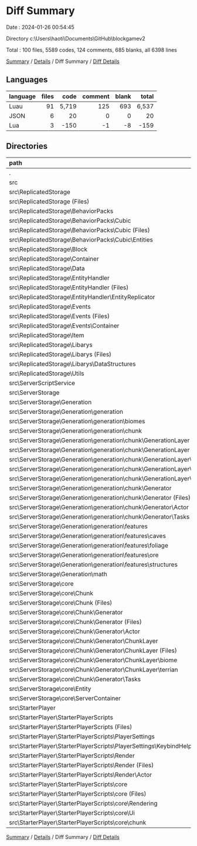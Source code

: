# Diff Summary

Date : 2024-01-26 00:54:45

Directory c:\\Users\\haoti\\Documents\\GitHub\\blockgamev2

Total : 100 files,  5589 codes, 124 comments, 685 blanks, all 6398 lines

[Summary](results.md) / [Details](details.md) / Diff Summary / [Diff Details](diff-details.md)

## Languages
| language | files | code | comment | blank | total |
| :--- | ---: | ---: | ---: | ---: | ---: |
| Luau | 91 | 5,719 | 125 | 693 | 6,537 |
| JSON | 6 | 20 | 0 | 0 | 20 |
| Lua | 3 | -150 | -1 | -8 | -159 |

## Directories
| path | files | code | comment | blank | total |
| :--- | ---: | ---: | ---: | ---: | ---: |
| . | 100 | 5,589 | 124 | 685 | 6,398 |
| src | 100 | 5,589 | 124 | 685 | 6,398 |
| src\\ReplicatedStorage | 30 | 1,029 | 17 | 160 | 1,206 |
| src\\ReplicatedStorage (Files) | 3 | 37 | 5 | 0 | 42 |
| src\\ReplicatedStorage\\BehaviorPacks | 3 | 87 | 0 | 8 | 95 |
| src\\ReplicatedStorage\\BehaviorPacks\\Cubic | 3 | 87 | 0 | 8 | 95 |
| src\\ReplicatedStorage\\BehaviorPacks\\Cubic (Files) | 1 | 64 | 0 | 5 | 69 |
| src\\ReplicatedStorage\\BehaviorPacks\\Cubic\\Entities | 2 | 23 | 0 | 3 | 26 |
| src\\ReplicatedStorage\\Block | 1 | 12 | 2 | 1 | 15 |
| src\\ReplicatedStorage\\Container | 1 | 305 | 5 | 33 | 343 |
| src\\ReplicatedStorage\\Data | 1 | 0 | 0 | 4 | 4 |
| src\\ReplicatedStorage\\EntityHandler | 7 | 233 | 0 | 81 | 314 |
| src\\ReplicatedStorage\\EntityHandler (Files) | 5 | 224 | 0 | 71 | 295 |
| src\\ReplicatedStorage\\EntityHandler\\EntityReplicator | 2 | 9 | 0 | 10 | 19 |
| src\\ReplicatedStorage\\Events | 4 | 12 | 0 | 0 | 12 |
| src\\ReplicatedStorage\\Events (Files) | 1 | 3 | 0 | 0 | 3 |
| src\\ReplicatedStorage\\Events\\Container | 3 | 9 | 0 | 0 | 9 |
| src\\ReplicatedStorage\\Item | 1 | 46 | 0 | 7 | 53 |
| src\\ReplicatedStorage\\Libarys | 5 | 237 | 4 | 20 | 261 |
| src\\ReplicatedStorage\\Libarys (Files) | 3 | 199 | 4 | 10 | 213 |
| src\\ReplicatedStorage\\Libarys\\DataStructures | 2 | 38 | 0 | 10 | 48 |
| src\\ReplicatedStorage\\Utils | 4 | 60 | 1 | 6 | 67 |
| src\\ServerScriptService | 1 | 7 | 0 | 4 | 11 |
| src\\ServerStorage | 53 | 3,018 | 79 | 356 | 3,453 |
| src\\ServerStorage\\Generation | 26 | 1,038 | 21 | 64 | 1,123 |
| src\\ServerStorage\\Generation\\generation | 20 | 645 | 9 | 38 | 692 |
| src\\ServerStorage\\Generation\\generation\\biomes | 1 | 2 | 0 | 0 | 2 |
| src\\ServerStorage\\Generation\\generation\\chunk | 13 | 134 | 1 | 10 | 145 |
| src\\ServerStorage\\Generation\\generation\\chunk\\GenerationLayer | 9 | 87 | 0 | 8 | 95 |
| src\\ServerStorage\\Generation\\generation\\chunk\\GenerationLayer (Files) | 1 | 6 | 0 | 0 | 6 |
| src\\ServerStorage\\Generation\\generation\\chunk\\GenerationLayer\\Features | 3 | 70 | 0 | 6 | 76 |
| src\\ServerStorage\\Generation\\generation\\chunk\\GenerationLayer\\caves | 1 | 11 | 0 | 2 | 13 |
| src\\ServerStorage\\Generation\\generation\\chunk\\GenerationLayer\\other | 4 | 0 | 0 | 0 | 0 |
| src\\ServerStorage\\Generation\\generation\\chunk\\Generator | 4 | 47 | 1 | 2 | 50 |
| src\\ServerStorage\\Generation\\generation\\chunk\\Generator (Files) | 2 | 12 | 0 | 1 | 13 |
| src\\ServerStorage\\Generation\\generation\\chunk\\Generator\\Actor | 1 | 9 | 0 | 0 | 9 |
| src\\ServerStorage\\Generation\\generation\\chunk\\Generator\\Tasks | 1 | 26 | 1 | 1 | 28 |
| src\\ServerStorage\\Generation\\generation\\features | 6 | 509 | 8 | 28 | 545 |
| src\\ServerStorage\\Generation\\generation\\features\\caves | 3 | 187 | 1 | 17 | 205 |
| src\\ServerStorage\\Generation\\generation\\features\\foliage | 1 | 69 | 2 | 2 | 73 |
| src\\ServerStorage\\Generation\\generation\\features\\ore | 1 | 54 | 2 | 5 | 61 |
| src\\ServerStorage\\Generation\\generation\\features\\structures | 1 | 199 | 3 | 4 | 206 |
| src\\ServerStorage\\Generation\\math | 6 | 393 | 12 | 26 | 431 |
| src\\ServerStorage\\core | 27 | 1,980 | 58 | 292 | 2,330 |
| src\\ServerStorage\\core\\Chunk | 25 | 1,781 | 40 | 256 | 2,077 |
| src\\ServerStorage\\core\\Chunk (Files) | 4 | 206 | 11 | 15 | 232 |
| src\\ServerStorage\\core\\Chunk\\Generator | 21 | 1,575 | 29 | 241 | 1,845 |
| src\\ServerStorage\\core\\Chunk\\Generator (Files) | 11 | 1,136 | 29 | 191 | 1,356 |
| src\\ServerStorage\\core\\Chunk\\Generator\\Actor | 4 | 43 | 0 | 8 | 51 |
| src\\ServerStorage\\core\\Chunk\\Generator\\ChunkLayer | 5 | 112 | 0 | 21 | 133 |
| src\\ServerStorage\\core\\Chunk\\Generator\\ChunkLayer (Files) | 1 | 48 | 0 | 3 | 51 |
| src\\ServerStorage\\core\\Chunk\\Generator\\ChunkLayer\\biome | 1 | 8 | 0 | 4 | 12 |
| src\\ServerStorage\\core\\Chunk\\Generator\\ChunkLayer\\terrian | 3 | 56 | 0 | 14 | 70 |
| src\\ServerStorage\\core\\Chunk\\Generator\\Tasks | 1 | 284 | 0 | 21 | 305 |
| src\\ServerStorage\\core\\Entity | 1 | 6 | 0 | 5 | 11 |
| src\\ServerStorage\\core\\ServerContainer | 1 | 193 | 18 | 31 | 242 |
| src\\StarterPlayer | 16 | 1,535 | 28 | 165 | 1,728 |
| src\\StarterPlayer\\StarterPlayerScripts | 16 | 1,535 | 28 | 165 | 1,728 |
| src\\StarterPlayer\\StarterPlayerScripts (Files) | 2 | 8 | 0 | 2 | 10 |
| src\\StarterPlayer\\StarterPlayerScripts\\PlayerSettings | 1 | 1 | 0 | 0 | 1 |
| src\\StarterPlayer\\StarterPlayerScripts\\PlayerSettings\\KeybindHelper | 1 | 1 | 0 | 0 | 1 |
| src\\StarterPlayer\\StarterPlayerScripts\\Render | 8 | 963 | 25 | 41 | 1,029 |
| src\\StarterPlayer\\StarterPlayerScripts\\Render (Files) | 7 | 960 | 25 | 42 | 1,027 |
| src\\StarterPlayer\\StarterPlayerScripts\\Render\\Actor | 1 | 3 | 0 | -1 | 2 |
| src\\StarterPlayer\\StarterPlayerScripts\\core | 5 | 563 | 3 | 122 | 688 |
| src\\StarterPlayer\\StarterPlayerScripts\\core (Files) | 1 | 65 | 0 | 18 | 83 |
| src\\StarterPlayer\\StarterPlayerScripts\\core\\Rendering | 1 | 55 | 1 | 16 | 72 |
| src\\StarterPlayer\\StarterPlayerScripts\\core\\Ui | 2 | 423 | 2 | 87 | 512 |
| src\\StarterPlayer\\StarterPlayerScripts\\core\\chunk | 1 | 20 | 0 | 1 | 21 |

[Summary](results.md) / [Details](details.md) / Diff Summary / [Diff Details](diff-details.md)